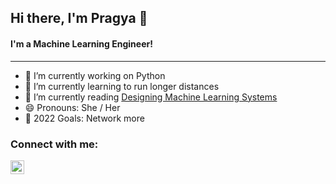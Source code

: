 ## Hi there, I'm Pragya 👋


#### I'm a Machine Learning Engineer!
---

- 🔭 I’m currently working on Python
- 🌱 I’m currently learning to run longer distances
- :book: I’m currently reading [Designing Machine Learning Systems](https://www.goodreads.com/book/show/60715378-designing-machine-learning-systems)
- 😄 Pronouns: She / Her
- 🥅 2022 Goals: Network more
<!-- - ⚡ Fun fact: -->

### Connect with me:
[<img align="left" alt="Pragya | LinkedIn" width="22px" src="https://cdn.jsdelivr.net/npm/simple-icons@v3/icons/linkedin.svg" />](https://www.linkedin.com/in/pragyajswl/)
